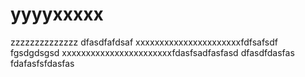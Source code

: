# yyyyxxxxx
zzzzzzzzzzzzzz
dfasdfafdsaf
xxxxxxxxxxxxxxxxxxxxxxfdfsafsdf
fgsdgdsgsd
xxxxxxxxxxxxxxxxxxxxxxxfdasfsadfasfasd
dfasdfdasfas
fdafasfsfdasfas
